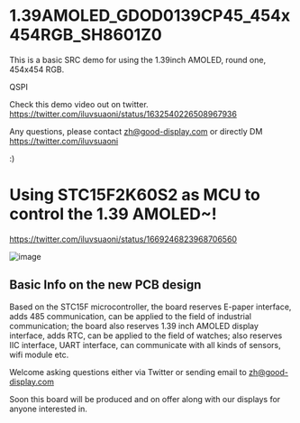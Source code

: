 # 1.39AMOLED_GDOD0139CP45_454x454RGB_SH8601Z0
This is a basic SRC demo for using the 1.39inch AMOLED, round one, 454x454 RGB.

QSPI

Check this demo video out on twitter.
https://twitter.com/iluvsuaoni/status/1632540226508967936

Any questions, please contact zh@good-display.com or directly DM https://twitter.com/iluvsuaoni

:)


# Using STC15F2K60S2 as MCU to control the 1.39 AMOLED~!

https://twitter.com/iluvsuaoni/status/1669246823968706560

![image](https://github.com/ShiningMan123/1.39AMOLED_GDOD0139CP45_454x454RGB_SH8601Z0/assets/122499079/23bef943-55b2-4fd7-98c4-7fe5bafbb689)


## Basic Info on the new PCB design
Based on the STC15F microcontroller, the board reserves E-paper interface, adds 485 communication, can be applied to the field of industrial communication;
the board also reserves 1.39 inch AMOLED display interface, adds RTC, can be applied to the field of watches;
also reserves IIC interface, UART interface, can communicate with all kinds of sensors, wifi module etc.

Welcome asking questions either via Twitter or sending email to zh@good-display.com

Soon this board will be produced and on offer along with our displays for anyone interested in.


